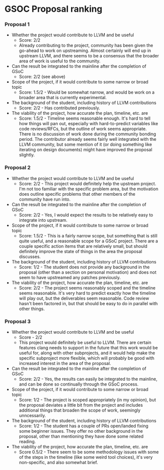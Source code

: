 # GSOC Proposal ranking

### Proposal 1

* Whether the project would contribute to LLVM and be useful
  * Score: 2/2
  * Already contributing to the project, community has been given the go-ahead
  to work on upstreaming. Almost certainly will end up in upstream LLVM, and
  there seems to be a consensus that the broader area of work is useful to
  the community.
* Can the result be integrated to the mainline after the completion of GSoC
  * Score: 2/2 (see above)
* Scope of the project, if it would contribute to some narrow or broad topic
  * Score: 1.5/2 - Would be somewhat narrow, and would be work on a broader area
  that is currently experimental.
* The background of the student, including history of LLVM contributions
  * Score: 2/2 - Has contributed previously.
* The viability of the project, how accurate the plan, timeline, etc. are
  * Score: 1.5/2 - Timeline seems reasonable enough. It's hard to tell how things
  will pan out, especially with hard-to-predict variables like code reviews/RFCs,
  but the outline of work seems appropriate. There is no discussion of work done
  during the community bonding period. The contributor already seems fairly well
  integrated with the LLVM community, but some mention of it (or doing something
  like iterating on design documents) might have improved the proposal slightly.

### Proposal 2

* Whether the project would contribute to LLVM and be useful
  * Score: 2/2 - This project would definitely help the upstream project.
  I'm not too familiar with the specific problem area, but the motivation
  does outline specific problems that other members of the community have
  run into.
* Can the result be integrated to the mainline after the completion of GSoC
  * Score: 2/2 - Yes, I would expect the results to be relatively easy to
  integrate into upstream.
* Scope of the project, if it would contribute to some narrow or broad topic
  * Score: 1.5/2 - This is a fairly narrow scope, but something that is still
  quite useful, and a reasonable scope for a GSoC project. There are a couple
  specific action items that are relatively small, but should definitely
  improve the state of things in the area the proposal discusses.
* The background of the student, including history of LLVM contributions
  * Score: 1/2 - The student does not provide any background in the proposal
  (other than a section on personal motivation) and does not seem to have
  upstreamed any patches previously.
* The viability of the project, how accurate the plan, timeline, etc. are
  * Score: 2/2 - The project seems reasonably scoped and the timeline seems
  reasonable. It's very hard to predict exactly how the timeline will play
  out, but the deliverables seem reasonable. Code review hasn't been factored
  in, but that should be easy to do in parallel with other things.

### Proposal 3

* Whether the project would contribute to LLVM and be useful
  * Score - 2/2
  * This project would definitely be useful to LLVM. There are certain features
  clang needs to support in the future that this work would be useful for, along
  with other subprojects, and it would help make the specific subproject more
  flexible, which will probably be good with increased interest in the area of
  the proposal.
* Can the result be integrated to the mainline after the completion of GSoC
  * Score: 2/2 - Yes, the results can easily be integrated to the mainline,
  and can be done so continually through the GSoC process.
* Scope of the project, if it would contribute to some narrow or broad topic
  * Score: 1/2 - The project is scoped appropriately (in my opinion), but
  the proposal deviates a little bit from the project and includes additional
  things that broaden the scope of work, seemingly unncessarily.
* The background of the student, including history of LLVM contributions
  * Score: 1/2 - The student has a couple of PRs open/landed fixing some
  beginner issues. They offer no other background in the proposal, other than
  mentioning they have done some related reading.
* The viability of the project, how accurate the plan, timeline, etc. are
  * Score 0.5/2 - There seem to be some methodology issues with some of the
  steps in the timeline (like some weird tool choices), it's very non-specific,
  and also somewhat brief.

